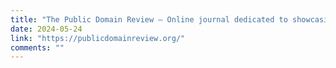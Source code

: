 ```yaml
---
title: "The Public Domain Review – Online journal dedicated to showcasing the most interesting and unusual out-of-copyright works available on the web"
date: 2024-05-24
link: "https://publicdomainreview.org/"
comments: ""
---
```


